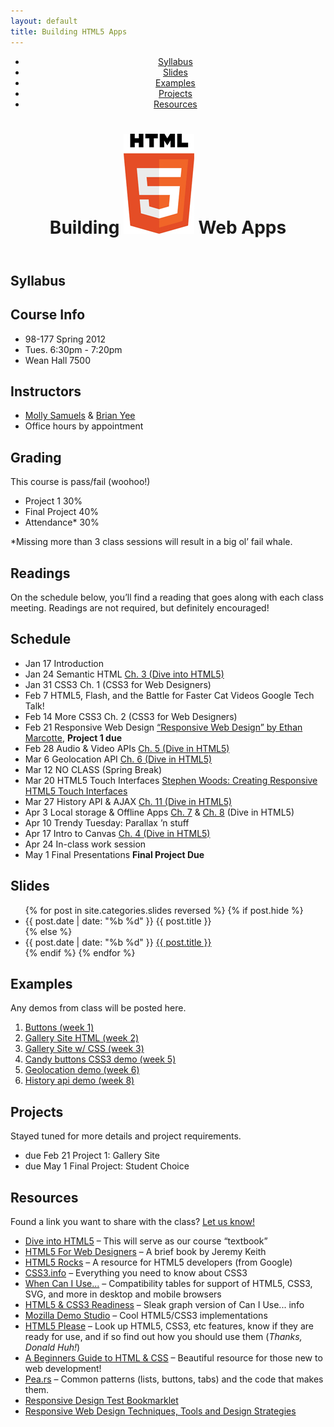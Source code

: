 ```yaml
---
layout: default
title: Building HTML5 Apps
---
```


<header>
  <nav>
    <ul>
      <li><a href="#syllabus">Syllabus</a></li>
      <li><a href="#slides">Slides</a></li>
      <li><a href="#examples">Examples</a></li>
      <li><a href="#projects">Projects</a></li>
      <li><a href="#resources">Resources</a></li>
    </ul>
  </nav>
  <h1>
    Building
    <img class="html5-logo" src="/img/html5_logo.jpg" alt="HTML5" />
    Web Apps
  </h1>
</header>

<section id="syllabus">
  <div class="container">  
    <h1>Syllabus</h1>
    <h2>Course Info</h2> 
    <ul class="info">
      <li>98-177 Spring 2012</li>
      <li>Tues. 6:30pm - 7:20pm</li>
      <li>Wean Hall 7500</li>
    </ul>
    <h2>Instructors</h2>
    <ul class="info">
      <li><a href="mailto:msamuels@cmu.edu">Molly Samuels</a> &amp; <a href="mailto:brian.a.yee+bh5a@gmail.com">Brian Yee</a></li>
      <li>Office hours by appointment</li>
    </ul>
    <h2>Grading</h2>
    <p>This course is pass/fail (woohoo!)</p>
    <ul class="grading">
      <li><label>Project 1</label> 30%</li>
      <li><label>Final Project</label> 40%</li>
      <li><label>Attendance*</label> 30%</li>
    </ul>
    <p class="footnote">*Missing more than 3 class sessions will result in a big ol&#146; fail whale.</p>
    <h2>Readings</h2>
    <p>On the schedule below, you&#146;ll find a reading that goes along with each class meeting. Readings are not required, but definitely encouraged!</p>
    <h2>Schedule</h2>
    <ul class="card-list">
      <li>
        <label>Jan 17</label>
        <span class="topic">Introduction</span>
        <span class="work"></span>
      </li>
      <li>
        <label>Jan 24</label>
        <span class="topic">Semantic HTML</span>
        <span class="work"><a class="external" href="http://diveintohtml5.info/semantics.html" target="_blank">Ch. 3 (Dive into HTML5)</a></span>
      </li>
      <li>
        <label>Jan 31</label>
        <span class="topic">CSS3</span>
        <span class="work">Ch. 1 (CSS3 for Web Designers)</span>
      </li>
      <li>
        <label>Feb 7</label>
        <span class="topic">HTML5, Flash, and the Battle for Faster Cat Videos</span>
        <span class="work">Google Tech Talk!</span>
      </li>
      <li>
        <label>Feb 14</label>
        <span class="topic">More CSS3</span>
        <span class="work">Ch. 2 (CSS3 for Web Designers)</span>
      </li>
      <li>
        <label>Feb 21</label>
        <span class="topic">Responsive Web Design</span>
        <span class="work"><a class="external" href="http://www.alistapart.com/articles/responsive-web-design/" target="_blank">&#147;Responsive Web Design&#148; by Ethan Marcotte</a>, 
        <strong>Project 1 due</strong>
        </span>
      </li>
      <li>
        <label>Feb 28</label>
        <span class="topic">Audio &amp; Video APIs</span>
        <span class="work"><a class="external" href="http://diveintohtml5.info/video.html" target="_blank">Ch. 5 (Dive in HTML5)</a></span>
      </li>
      <li>
        <label>Mar 6</label>
        <span class="topic">Geolocation API</span>
        <span class="work"><a class="external" href="http://diveintohtml5.info/geolocation.html" target="_blank">Ch. 6 (Dive in HTML5)</a></span>
      </li>
      <li class="unreleased">
        <label>Mar 12</label>
        <span class="topic">NO CLASS</span>
        <span class="work">(Spring Break)</span>
      </li>
      <li>
        <label>Mar 20</label>
        <span class="topic">HTML5 Touch Interfaces</span>
        <span class="work"><a class="external" href="http://www.youtube.com/watch?v=lcD9CF0bxyk" target="_blank">Stephen Woods: Creating Responsive HTML5 Touch Interfaces</a></span>
      </li>
      <li>
        <label>Mar 27</label>
        <span class="topic">History API &amp; AJAX</span>
        <span class="work"><a class="external" href="http://diveintohtml5.info/history.html" target="_blank">Ch. 11 (Dive in HTML5)</a></span>
      </li>
      <li>
        <label>Apr 3</label>
        <span class="topic">Local storage &amp; Offline Apps</span>
        <span class="work"><a class="external" href="http://diveintohtml5.info/storage.html" target="_blank">Ch. 7</a> &amp; <a class="external" href="http://diveintohtml5.info/offline.html" target="_blank">Ch. 8</a> (Dive in HTML5)</span>
      </li>
      <li>
        <label>Apr 10</label>
        <span class="topic">Trendy Tuesday: Parallax &#146;n stuff</span>
        <span class="work"></span>
      </li>
      <li>
        <label>Apr 17</label>
        <span class="topic">Intro to Canvas</span>
        <span class="work"><a class="external" href="http://diveintohtml5.info/canvas.html" target="_blank">Ch. 4 (Dive in HTML5)</a></span>
      </li>
      <li>
        <label>Apr 24</label>
        <span class="topic">In-class work session</span>
        <span class="work"></span>
      </li>
      <li>
        <label>May 1</label>
        <span class="topic">Final Presentations</span>
        <span class="work"><strong>Final Project Due</strong></span>
      </li>
    </ul>
  </div>
</section>

<section id="slides">
  <div class="container">
    <h1>Slides</h1>
    <ul class="card-list">
    {% for post in site.categories.slides reversed %}
      {% if post.hide %}
      <li class="unreleased">
        <label>{{ post.date | date: "%b %d" }}</label>
        <span class="topic">{{ post.title }}</span>
      </li>
      {% else %}
      <li>
        <label>{{ post.date | date: "%b %d" }}</label>
        <a href="{{ post.url }}" class="topic">{{ post.title }}</a>
      </li>
      {% endif %}
    {% endfor %}
    </ul>
  </div>
</section>

<section id="examples">
  <div class="container">
    <h1>Examples</h1>
    <p>Any demos from class will be posted here.</p>
    <ol class="card-list">
      <li><a href="/examples/buttons">Buttons (week 1)</a></li>
      <li><a href="/files/gallery.zip">Gallery Site HTML (week 2)</a></li>
      <li><a href="/files/gallery-week3.zip">Gallery Site w/ CSS (week 3)</a></li>
      <li><a href="/files/candy.html">Candy buttons CSS3 demo (week 5)</a></li>
      <li><a href="/files/geo-demo">Geolocation demo (week 6)</a></li>
      <li><a href="http://diveintohtml5.info/examples/history/adagio.html">History api demo (week 8)</a></li>
    </ol>
  </div>
</section>

<section id="projects">
  <div class="container">
    <h1>Projects</h1>
    <p>Stayed tuned for more details and project requirements.</p>
    <ul class="card-list">
      <li>
        <label>due Feb 21</label>
        <span class="topic">Project 1: Gallery Site</span>
      </li>
      <li>
        <label>due May 1</label>
        <span class="topic">Final Project: Student Choice</span>
      </li>
    </ul>
  </div>
</section>

<section id="resources">
  <div class="container">
    <h1>Resources</h1>
    <p>Found a link you want to share with the class? <a href="mailto:msamuels@cmu.edu">Let us know!</a></p>
    <ul class="card-list">
      <li>
        <a href="http://diveintohtml5.info" target="_blank">Dive into HTML5</a> &ndash; This will serve as our course &#147;textbook&#148;
      </li>
      <li>
        <a href="http://html5forwebdesigners.com" target="_blank">HTML5 For Web Designers</a> &ndash; A brief book by Jeremy Keith
      </li>
      <li>
        <a href="http://www.html5rocks.com/en/" target="_blank">HTML5 Rocks</a> &ndash; A resource for HTML5 developers (from Google)
      </li>
      <li>
        <a href="http://css3.info" target="_blank">CSS3.info</a> &ndash; Everything you need to know about CSS3
      </li>
      <li>
        <a href="http://caniuse.com/" target="_blank">When Can I Use...</a> &ndash; Compatibility tables for support of HTML5, CSS3, SVG, and more in desktop and mobile browsers
      </li>
      <li>
        <a href="http://html5readiness.com" target="_blank">HTML5 &amp; CSS3 Readiness</a> &ndash; Sleak graph version of Can I Use... info
      </li>
      <li>
        <a href="https://developer.mozilla.org/en-US/demos/tag/tech:html5/" target="_blank">Mozilla Demo Studio</a> &ndash; Cool HTML5/CSS3 implementations
      </li>
      <li>
        <a href="http://html5please.us/" target="_blank">HTML5 Please</a> &ndash; Look up HTML5, CSS3, etc features, know if they are ready for use, and if so find out how you should use them (<em>Thanks, Donald Huh!</em>)
      </li>
      <li>
        <a href="http://learn.shayhowe.com/html-css/terminology-syntax-intro/" target="_blank">A Beginners Guide to HTML &amp; CSS</a> &ndash; Beautiful resource for those new to web development!
      </li>
      <li><a href="http://pea.rs/" target="_blank">Pea.rs</a> &ndash; Common patterns (lists, buttons, tabs) and the code that makes them.</li>  
      <li><a href="http://www.benjaminkeen.com/misc/bricss/" target="_blank">Responsive Design Test Bookmarklet</a></li>
      <li><a href="http://www.smashingmagazine.com/2011/07/22/responsive-web-design-techniques-tools-and-design-strategies/" target="_blank">Responsive Web Design Techniques, Tools and Design Strategies</a></li>
    </ul>
  </div>
</section>